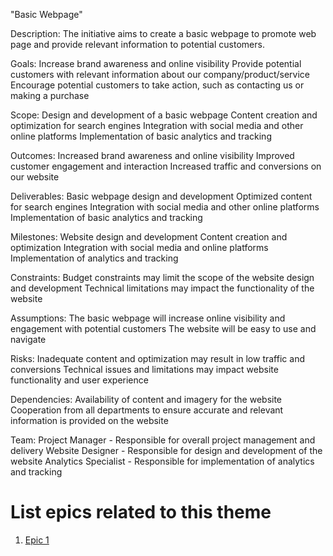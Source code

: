 "Basic Webpage"

Description: The initiative aims to create a basic webpage to promote web page and provide relevant information to potential customers.

Goals: 
    Increase brand awareness and online visibility
    Provide potential customers with relevant information about our company/product/service
    Encourage potential customers to take action, such as contacting us or making a purchase

Scope:
    Design and development of a basic webpage
    Content creation and optimization for search engines
    Integration with social media and other online platforms
    Implementation of basic analytics and tracking

Outcomes: 
    Increased brand awareness and online visibility
    Improved customer engagement and interaction
    Increased traffic and conversions on our website

Deliverables:
    Basic webpage design and development
    Optimized content for search engines
    Integration with social media and other online platforms
    Implementation of basic analytics and tracking

Milestones: 
    Website design and development
    Content creation and optimization
    Integration with social media and online platforms
    Implementation of analytics and tracking

Constraints: 
    Budget constraints may limit the scope of the website design and development
    Technical limitations may impact the functionality of the website

Assumptions: 
    The basic webpage will increase online visibility and engagement with potential customers
    The website will be easy to use and navigate

Risks:
    Inadequate content and optimization may result in low traffic and conversions
    Technical issues and limitations may impact website functionality and user experience

Dependencies: 
    Availability of content and imagery for the website
    Cooperation from all departments to ensure accurate and relevant information is provided on the website

Team:
    Project Manager - Responsible for overall project management and delivery
    Website Designer - Responsible for design and development of the website
    Analytics Specialist - Responsible for implementation of analytics and tracking

# List epics related to this theme
1. [Epic 1](../../templates/theme/initiatives/epics/epic_template.md)